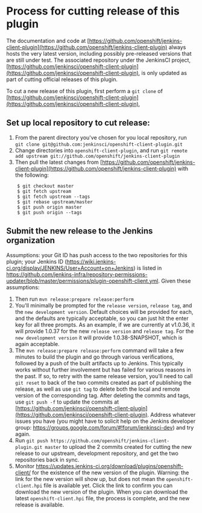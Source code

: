 # Process for cutting release of this plugin

The documentation and code at [https://github.com/openshift/jenkins-client-plugin](https://github.com/openshift/jenkins-client-plugin) always hosts the very latest version, including possibly pre-released versions that are still under test.
The associated repository under the JenkinsCI project, [https://github.com/jenkinsci/openshift-client-plugin](https://github.com/jenkinsci/openshift-client-plugin), is only updated as part of cutting 
official releases of this plugin.

To cut a new release of this plugin, first perform a `git clone` of [https://github.com/jenkinsci/openshift-client-plugin](https://github.com/jenkinsci/openshift-client-plugin), 

## Set up local repository to cut release:

1. From the parent directory you've chosen for you local repository, run `git clone git@github.com:jenkinsci/openshift-client-plugin.git`
1. Change directories into `openshift-client-plugin`, and run `git remote add upstream git://github.com/openshift/jenkins-client-plugin`
1. Then pull the latest changes from [https://github.com/openshift/jenkins-client-plugin](https://github.com/openshift/jenkins-client-plugin) with the following:

```
	$ git checkout master	
	$ git fetch upstream	
	$ git fetch upstream --tags	
	$ git rebase upstream/master	
	$ git push origin master	
	$ git push origin --tags
```

## Submit the new release to the Jenkins organization

Assumptions: your Git ID has push access to the two repositories for this plugin; your Jenkins ID (https://wiki.jenkins-ci.org/display/JENKINS/User+Account+on+Jenkins) is listed in https://github.com/jenkins-infra/repository-permissions-updater/blob/master/permissions/plugin-openshift-client.yml.  Given these assumptions:

1. Then run `mvn release:prepare release:perform`
1. You'll minimally be prompted for the `release version`, `release tag`, and the `new development version`.  Default choices will be provided for each, and the defaults are typically acceptable, so you can just hit the enter key for all three prompts.  As an example, if we are currently at v1.0.36, it will provide 1.0.37 for the new `release version` and `release tag`.  For the `new development version` it will provide 1.0.38-SNAPSHOT, which is again acceptable.  	
1. The `mvn release:prepare release:perform` command will take a few minutes to build the plugin and go through various verifications, followed by a push of the built artifacts up to Jenkins.  This typically works without further involvement but has failed for various reasons in the past.  If so, to retry with the same release version, you'll need to call `git reset` to back of the two commits created as part of publishing the release, as well as use `git tag` to delete both the local and remote version of the corresponding tag.  After deleting the commits and tags, use `git push -f` to update the commits at [https://github.com/jenkinsci/openshift-client-plugin](https://github.com/jenkinsci/openshift-client-plugin). Address whatever issues you have (you might have to solicit help on the Jenkins developer group: https://groups.google.com/forum/#!forum/jenkinsci-dev) and try again.
1. Run `git push https://github.com/openshift/jenkins-client-plugin.git master` to upload the 2 commits created for cutting the new release to our upstream, development repository, and get the two repositories back in sync.
1. Monitor https://updates.jenkins-ci.org/download/plugins/openshift-client/ for the existence of the new version of the plugin.  Warning: the link for the new version will show up, but does not mean the `openshift-client.hpi` file is available yet.  Click the link to confirm you can download the new version of the plugin.  When you can download the latest `openshift-client.hpi` file, the process is complete, and the new release is available.

